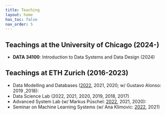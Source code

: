 ```yaml
---
title: Teaching
layout: home
has_toc: false
nav_order: 5
---
```


## Teachings at the University of Chicago (2024-)

- **DATA 34100**: Introduction to Data Systems and Data Design (2024)

## Teachings at ETH Zurich (2016-2023)

- Data Modelling and Databases ([2022](https://ds3lab.inf.ethz.ch/dmdb.html), 2021, 2020; w/ Gustavo Alonso: 2019 ,2018): 
- Data Science Lab (2022, 2021, 2020, 2019, 2018, 2017)
- Advanced System Lab (w/ Markus Püschel: [2022](https://acl.inf.ethz.ch/teaching/fastcode/2022/), 2021, 2020): 
- Seminar on Machine Learning Systems (w/ Ana Klimovic: [2022](https://systems.ethz.ch/education/courses/2022-autumn-semester/seminar-on-machine-learning-systems.html), 2021)
